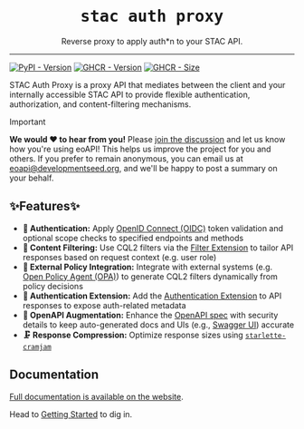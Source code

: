 <div align="center">
  <h1 style="font-family: monospace">stac auth proxy</h1>
  <p align="center">Reverse proxy to apply auth*n to your STAC API.</p>
</div>

---

[![PyPI - Version][pypi-version-badge]][pypi-link]
[![GHCR - Version][ghcr-version-badge]][ghcr-link]
[![GHCR - Size][ghcr-size-badge]][ghcr-link]

STAC Auth Proxy is a proxy API that mediates between the client and your internally accessible STAC API to provide flexible authentication, authorization, and content-filtering mechanisms.

> [!IMPORTANT]
>
> **We would :heart: to hear from you!**
> Please [join the discussion](https://github.com/developmentseed/eoAPI/discussions/209) and let us know how you're using eoAPI! This helps us improve the project for you and others.
> If you prefer to remain anonymous, you can email us at eoapi@developmentseed.org, and we'll be happy to post a summary on your behalf.

## ✨Features✨

- **🔐 Authentication:** Apply [OpenID Connect (OIDC)](https://openid.net/developers/how-connect-works/) token validation and optional scope checks to specified endpoints and methods
- **🛂 Content Filtering:** Use CQL2 filters via the [Filter Extension](https://github.com/stac-api-extensions/filter?tab=readme-ov-file) to tailor API responses based on request context (e.g. user role)
- **🤝 External Policy Integration:** Integrate with external systems (e.g. [Open Policy Agent (OPA)](https://www.openpolicyagent.org/)) to generate CQL2 filters dynamically from policy decisions
- **🧩 Authentication Extension:** Add the [Authentication Extension](https://github.com/stac-extensions/authentication) to API responses to expose auth-related metadata
- **📘 OpenAPI Augmentation:** Enhance the [OpenAPI spec](https://swagger.io/specification/) with security details to keep auto-generated docs and UIs (e.g., [Swagger UI](https://swagger.io/tools/swagger-ui/)) accurate
- **🗜️ Response Compression:** Optimize response sizes using [`starlette-cramjam`](https://github.com/developmentseed/starlette-cramjam/)

## Documentation

[Full documentation is available on the website](https://developmentseed.org/stac-auth-proxy).

Head to [Getting Started](https://developmentseed.org/stac-auth-proxy/getting-started/) to dig in.

[pypi-version-badge]: https://badge.fury.io/py/stac-auth-proxy.svg
[pypi-link]: https://pypi.org/project/stac-auth-proxy/
[ghcr-version-badge]: https://ghcr-badge.egpl.dev/developmentseed/stac-auth-proxy/latest_tag?color=%2344cc11&ignore=latest&label=image+version&trim=
[ghcr-size-badge]: https://ghcr-badge.egpl.dev/developmentseed/stac-auth-proxy/size?color=%2344cc11&tag=latest&label=image+size&trim=
[ghcr-link]: https://github.com/developmentseed/stac-auth-proxy/pkgs/container/stac-auth-proxy
